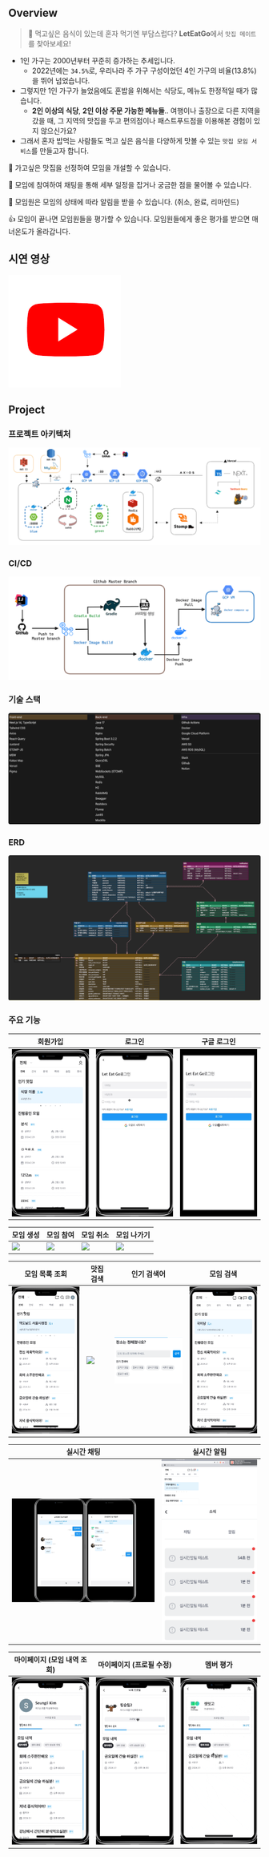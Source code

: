 ## Overview

> 🍚 먹고싶은 음식이 있는데 혼자 먹기엔 부담스럽다? **LetEatGo**에서 `맛집 메이트`를 찾아보세요!

- 1인 가구는 2000년부터 꾸준히 증가하는 추세입니다.
    - 2022년에는 `34.5%`로, 우리나라 주 가구 구성이었던 4인 가구의 비율(13.8%)을 뛰어 넘었습니다.
- 그렇지만 1인 가구가 늘었음에도 혼밥을 위해서는 식당도, 메뉴도 한정적일 때가 많습니다.
    - **2인 이상의 식당**, **2인 이상 주문 가능한 메뉴들**.. 여행이나 출장으로 다른 지역을 갔을 때, 그 지역의 맛집을 두고 편의점이나 패스트푸드점을 이용해본
      경험이 있지 않으신가요?
- 그래서 혼자 밥먹는 사람들도 먹고 싶은 음식을 다양하게 맛볼 수 있는 `맛집 모임 서비스`를 만들고자 합니다.

👀 가고싶은 맛집을 선정하여 모임을 개설할 수 있습니다.

💬 모임에 참여하여 채팅을 통해 세부 일정을 잡거나 궁금한 점을 물어볼 수 있습니다.

🔔 모임원은 모임의 상태에 따라 알림을 받을 수 있습니다. (취소, 완료, 리마인드)

👍 모임이 끝나면 모임원들을 평가할 수 있습니다. 모임원들에게 좋은 평가를 받으면 매너온도가 올라갑니다.

## 시연 영상

[![시연 영상](static/youtube_logo.png)](https://www.youtube.com/watch?v=x8_Y1Pa9x8o)

## Project

### 프로젝트 아키텍처

![](static/architecture.png)

### CI/CD

![](static/ci_cid.png)

### 기술 스택

![](static/stack.png)

### ERD

![](static/erd.png)

### 주요 기능

| 회원가입                                     | 로그인                                     | 구글 로그인                                    |
|------------------------------------------|-----------------------------------------|-------------------------------------------|
| <img src="static/회원가입.gif" width="200"/> | <img src="static/로그인.gif" width="200"/> | <img src="static/구글로그인.gif" width="200"/> |

| 모임 생성                                    | 모임 참여                                     | 모임 취소                                     | 모임 나가기                                     |
|------------------------------------------|-------------------------------------------|-------------------------------------------|--------------------------------------------|
| <img src="static/모임생성.gif" width="200"/> | <img src="static/모임 참여.gif" width="200"/> | <img src="static/모임 취소.gif" width="200"/> | <img src="static/모임 나가기.gif" width="200"/> |

| 모임 목록 조회                                     | 맛집 검색                                     | 인기 검색어                                    | 모임 검색                                     |
|----------------------------------------------|-------------------------------------------|-------------------------------------------|-------------------------------------------|
| <img src="static/모임 목록 조회.gif" width="200"/> | <img src="static/맛집 검색.gif" width="200"/> | <img src="static/인기검색어.png" width="200"/> | <img src="static/모임 검색.gif" width="200"/> |

| 실시간 채팅                                    | 실시간 알림                                                                                    | 
|-------------------------------------------|-------------------------------------------------------------------------------------------|
| <img src="static/실시간채팅.gif" width="300"/> | <img src="static/실시간알림.png" width="200"/> <br/> <img src="static/알림리스트.png" width="200"/> | 

| 마이페이지 (모임 내역 조회)                             | 마이페이지 (프로필 수정)                             | 멤버 평가                                     |
|----------------------------------------------|--------------------------------------------|-------------------------------------------|
| <img src="static/모임 내역 조회.gif" width="200"/> | <img src="static/프로필 수정.gif" width="200"/> | <img src="static/멤버 평가.gif" width="200"/> |

